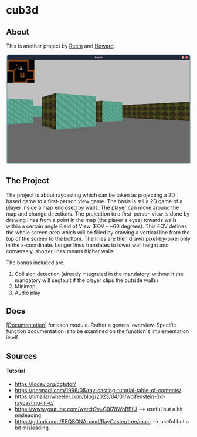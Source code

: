 # cub3d

## About
This is another project by [Reem](https://github.com/ReemEssamEldin) and [Howard](https://github.com/howset).

![medium](./assets/scr_sht/image.png "medium")

## The Project
The project is about raycasting which can be taken as projecting a 2D based game to a first-person view game. The basis is stil a 2D game of a player inside a map enclosed by walls. The player can move around the map and change directions. The projection to a first-person view is done by drawing lines from a point in the map (the player's eyes) towards walls within a certain angle Field of View (FOV - ~60 degrees). This FOV defines the whole screen area which will be filled by drawing a vertical line from the top of the screen to the bottom. The lines are then drawn pixel-by-pixel only in the x-coordinate. Longer lines translates to lower wall height and conversely, shorter lines means higher walls.

The bonus included are:
1. Collision detection (already integrated in the mandatory, without it the mandatory will segfault if the player clips the outside walls)
2. Minimap
3. Audio play

## Docs
[[Documentation](./docs/MAIN.md)] for each module. Rather a general overview. Specific function documentation is to be examined on the function's implementation itself.

## Sources
#### Tutorial
- https://lodev.org/cgtutor/
- https://permadi.com/1996/05/ray-casting-tutorial-table-of-contents/
- https://timallanwheeler.com/blog/2023/04/01/wolfenstein-3d-raycasting-in-c/
- https://www.youtube.com/watch?v=G9i78WoBBIU --> useful but a bit misleading
- https://github.com/BEQSONA-cmd/RayCaster/tree/main --> useful but a bit misleading
